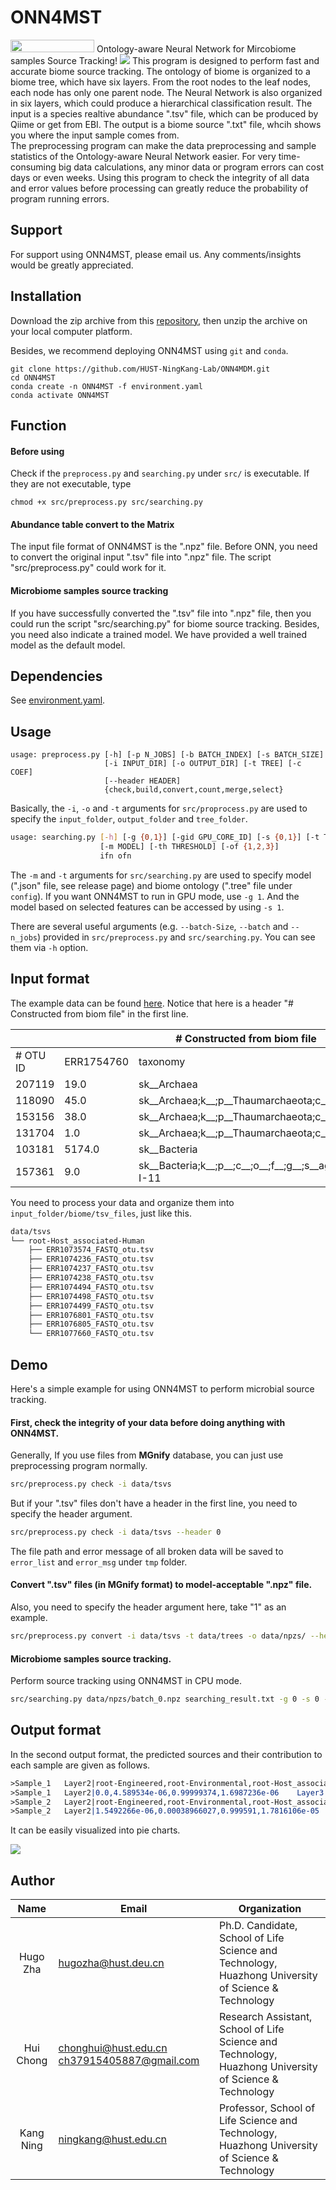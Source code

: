# ONN4MST
<img src="image/release.png" width="134" height="20">
Ontology-aware Neural Network for Mircobiome samples Source Tracking!

<img src="image/Figure3.png">
This program is designed to perform fast and accurate biome source tracking. The ontology of biome is organized to a biome tree, which have six layers. From the root nodes to the leaf nodes, each node has only one parent node. The Neural Network is also organized in six layers, which could produce a hierarchical classification result. The input is a species realtive abundance ".tsv" file, which can be produced by Qiime or get from EBI. The output is a biome source ".txt" file, whcih shows you where the input sample comes from.<br>
The preprocessing program can make the data preprocessing and sample statistics of the Ontology-aware Neural Network easier. For very time-consuming big data calculations, any minor data or program errors can cost days or even weeks. Using this program to check the integrity of all data and error values before processing can greatly reduce the probability of program running errors.

## Support
For support using ONN4MST, please email us. Any comments/insights would be greatly appreciated.

## Installation
Download the zip archive from this [repository][1], then unzip the archive on your local computer platform.

Besides, we recommend deploying ONN4MST using `git` and `conda`.

```shell
git clone https://github.com/HUST-NingKang-Lab/ONN4MDM.git
cd ONN4MST
conda create -n ONN4MST -f environment.yaml
conda activate ONN4MST
```

## Function
#### Before using
Check if the `preprocess.py` and `searching.py` under `src/` is executable. If they are not executable, type

```shell
chmod +x src/preprocess.py src/searching.py
```
#### Abundance table convert to the Matrix
The input file format of ONN4MST is the ".npz" file. Before ONN, you need to convert the original input ".tsv" file into ".npz" file. The script "src/preprocess.py" could work for it.
#### Microbiome samples source tracking
If you have successfully converted the ".tsv" file into ".npz" file, then you could run the script "src/searching.py" for biome source tracking. Besides, you need also indicate a trained model. We have provided a well trained model as the default model.
## Dependencies

See [environment.yaml](environment.yaml).

## Usage

```shell
usage: preprocess.py [-h] [-p N_JOBS] [-b BATCH_INDEX] [-s BATCH_SIZE]
                     [-i INPUT_DIR] [-o OUTPUT_DIR] [-t TREE] [-c COEF]
                     [--header HEADER]
                     {check,build,convert,count,merge,select}
```

Basically, the `-i`,  `-o` and `-t` arguments for `src/proprocess.py` are used to specify the `input_folder`, `output_folder` and `tree_folder`. 

```bash
usage: searching.py [-h] [-g {0,1}] [-gid GPU_CORE_ID] [-s {0,1}] [-t TREE]
                    [-m MODEL] [-th THRESHOLD] [-of {1,2,3}]
                    ifn ofn
```

The `-m`  and `-t` arguments for `src/searching.py` are used to specify model (".json" file, see release page) and biome ontology (".tree" file under `config`). If you want ONN4MST to run in GPU mode, use `-g 1`.  And the model based on selected features can be accessed by using `-s 1`. 

There are several useful arguments (e.g. `--batch-Size`,  `--batch` and `--n_jobs`) provided in `src/preprocess.py` and `src/searching.py`. You can see them via `-h` option. 

## Input format

The example data can be found [here](data/tsvs). Notice that here is a header "# Constructed from biom file" in the first line.

<table><thead><tr><th colspan="3"># Constructed from biom file</th></tr></thead><tbody><tr><td># OTU ID</td><td>ERR1754760</td><td>taxonomy</td></tr><tr><td>207119</td><td>19.0</td><td>sk__Archaea</td></tr><tr><td>118090</td><td>45.0</td><td>sk__Archaea;k__;p__Thaumarchaeota;c__;o__Nitrosopumilales;f__Nitro...</td></tr><tr><td>153156</td><td>38.0</td><td>sk__Archaea;k__;p__Thaumarchaeota;c__;o__Nitrosopumilales;f__Nitro...</td></tr><tr><td>131704</td><td>1.0</td><td>sk__Archaea;k__;p__Thaumarchaeota;c__Nitrososphaeria;o__Nitrososp...</td></tr><tr><td>103181</td><td>5174.0</td><td>sk__Bacteria</td></tr><tr><td>157361</td><td>9.0</td><td>sk__Bacteria;k__;p__;c__;o__;f__;g__;s__agricultural_soil_bacterium_SC-I-11</td></tr></tbody></table>

You need to process your data and organize them into `input_folder/biome/tsv_files`, just like this.

```reStructuredText
data/tsvs
└── root-Host_associated-Human
    ├── ERR1073574_FASTQ_otu.tsv
    ├── ERR1074236_FASTQ_otu.tsv
    ├── ERR1074237_FASTQ_otu.tsv
    ├── ERR1074238_FASTQ_otu.tsv
    ├── ERR1074494_FASTQ_otu.tsv
    ├── ERR1074498_FASTQ_otu.tsv
    ├── ERR1074499_FASTQ_otu.tsv
    ├── ERR1076801_FASTQ_otu.tsv
    ├── ERR1076805_FASTQ_otu.tsv
    └── ERR1077660_FASTQ_otu.tsv
```

## Demo

Here's a simple example for using ONN4MST to perform microbial source tracking. 

#### **First, check the integrity of your data before doing anything with ONN4MST.**

Generally, If you use files from **MGnify** database, you can just use preprocessing program normally.

```bash
src/preprocess.py check -i data/tsvs
```

But if your ".tsv" files don't have a header in the first line, you need to specify the header argument.

```bash
src/preprocess.py check -i data/tsvs --header 0 
```

The file path and error message of all broken data will be saved to `error_list` and `error_msg`  under `tmp` folder.

#### **Convert ".tsv" files (in MGnify format) to model-acceptable ".npz" file.**

Also, you need to specify the header argument here, take "1" as an example.

```bash
src/preprocess.py convert -i data/tsvs -t data/trees -o data/npzs/ --header 1 --batch_size 10 --batch_index 0 --n_jobs 1
```

#### **Microbiome samples source tracking**.

Perform source tracking using ONN4MST in CPU mode.

```bash
src/searching.py data/npzs/batch_0.npz searching_result.txt -g 0 -s 0 -t config/microbiome.tree -m config/model_df.json -th 0 -of 2
```

## Output format

In the second output format, the predicted sources and their contribution to each sample are given as follows. 

```reStructuredText
>Sample_1	Layer2|root-Engineered,root-Environmental,root-Host_associated...
>Sample_1	Layer2|0.0,4.589534e-06,0.99999374,1.6987236e-06	Layer3|...
>Sample_2	Layer2|root-Engineered,root-Environmental,root-Host_associated...
>Sample_2	Layer2|1.5492266e-06,0.00038966027,0.999591,1.7816106e-05	Layer3|...
```

It can be easily visualized into pie charts.

![](image/visualization.png)

## Author

   Name   |      Email      |      Organization
:--------:|-----------------|--------------------------------------------------------------------------------------------------------------------------------
Hugo Zha |hugozha@hust.deu.cn|Ph.D. Candidate, School of Life Science and Technology, Huazhong University of Science & Technology
Hui Chong|chonghui@hust.edu.cn ch37915405887@gmail.com|Research Assistant, School of Life Science and Technology, Huazhong University of Science & Technology
Kang Ning|ningkang@hust.edu.cn|Professor, School of Life Science and Technology, Huazhong University of Science & Technology

[1]:https://github.com/HUST-NingKang-Lab/ONN4MDM
[2]:https://github.com/caesar0301/treelib
[3]:https://pandas.pydata.org
[4]:www.numpy.org
[5]:https://pypi.org/project/tensorflow-gpu/1.14.0/
[6]:https://www.python.org/downloads/release/python-374/
